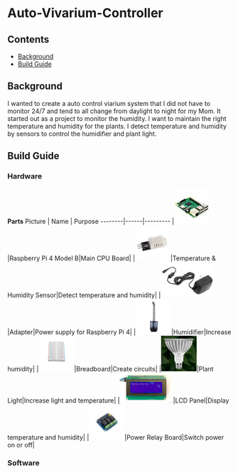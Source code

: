 # Auto-Vivarium-Controller
## Contents

- [Background](#background)
- [Build Guide](#build-guide)

## Background
I wanted to create a auto control viarium system that I did not have to monitor 24/7 and tend to all change from daylight to night for my Mom. It started out as a project to monitor the humidity. I want to maintain the right temperature and humidity for the plants. I detect temperature and humidity by sensors to control the humidifier and plant light.

## Build Guide

### Hardware
**Parts**
Picture | Name | Purpose
--------|------|---------
|![Piboard](/imgs/pi_board.png)|Raspberry Pi 4 Model B|Main CPU Board|
|![DHT22](/imgs/DHT22.png)|Temperature & Humidity Sensor|Detect temperature and humidity|
|![Adapter](/imgs/adapter.png)|Adapter|Power supply for Raspberry Pi 4|
|![Humidifier](/imgs/humidifier_s.png)|Humidifier|Increase humidity|
|![Breadboard](/imgs/Breadboard_s.png)|Breadboard|Create circuits|
|![plant_light](/imgs/plant_light_s.png)|Plant Light|Increase light and temperature|
|![Lcd](/imgs/Lcd_s.png)|LCD Panel|Display temperature and humidity|
|![relay](/imgs/relay_s.png)|Power Relay Board|Switch power on or off|
### Software
